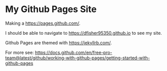 # My Github Pages Site

Making a https://pages.github.com/.

I should be able to navigate to https://dfisher95350.github.io to see my site.

Github Pages are themed with https://jekyllrb.com/.

For more see: https://docs.github.com/en/free-pro-team@latest/github/working-with-github-pages/getting-started-with-github-pages
